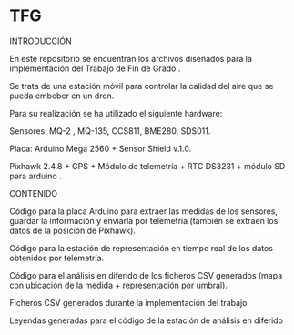 # TFG



INTRODUCCIÓN

En este repositorio se encuentran los archivos diseñados para la implementación del Trabajo de Fin de Grado .

Se trata de una estación móvil para controlar la calidad del aire que se pueda embeber en un dron.

Para su realización se ha utilizado el siguiente hardware:

Sensores: MQ-2 , MQ-135, CCS811, BME280, SDS011.

Placa: Arduino Mega 2560 + Sensor Shield v.1.0.

Pixhawk 2.4.8 + GPS + Módulo de telemetría + RTC DS3231 + módulo SD para arduino .

CONTENIDO

Código para la placa Arduino para extraer las medidas de los sensores, guardar la información y enviarla por telemetría (también se extraen los datos de la posición de Pixhawk).

Código para la estación de representación en tiempo real de los datos obtenidos por telemetría.

Código para el análisis en diferido de los ficheros CSV generados (mapa con ubicación de la medida + representación por umbral).

Ficheros CSV generados durante la implementación del trabajo.

Leyendas generadas para el código de la estación de análisis en diferido
